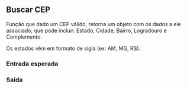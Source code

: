 ## Buscar CEP

Função que dado um CEP válido, retorna um objeto com os dados a ele associado, que pode incluir:
Estado, Cidade, Bairro, Logradouro e Complemento.

Os estados vêm em formato de sigla (ex: AM, MG, RS).

### Entrada esperada

### Saída
